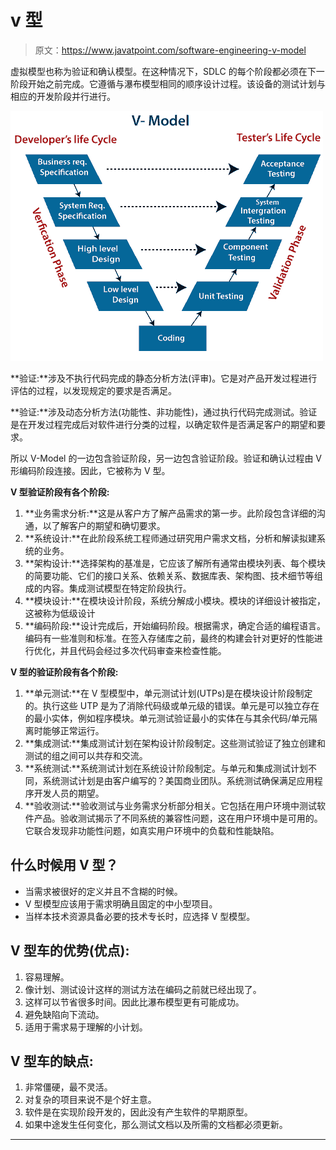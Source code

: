 # v 型

> 原文：<https://www.javatpoint.com/software-engineering-v-model>

虚拟模型也称为验证和确认模型。在这种情况下，SDLC 的每个阶段都必须在下一阶段开始之前完成。它遵循与瀑布模型相同的顺序设计过程。该设备的测试计划与相应的开发阶段并行进行。

![V-model](img/9387cbf435f1b85403fa123fc5d42390.png)

**验证:**涉及不执行代码完成的静态分析方法(评审)。它是对产品开发过程进行评估的过程，以发现规定的要求是否满足。

**验证:**涉及动态分析方法(功能性、非功能性)，通过执行代码完成测试。验证是在开发过程完成后对软件进行分类的过程，以确定软件是否满足客户的期望和要求。

所以 V-Model 的一边包含验证阶段，另一边包含验证阶段。验证和确认过程由 V 形编码阶段连接。因此，它被称为 V 型。

**V 型验证阶段有各个阶段:**

1.  **业务需求分析:**这是从客户方了解产品需求的第一步。此阶段包含详细的沟通，以了解客户的期望和确切要求。
2.  **系统设计:**在此阶段系统工程师通过研究用户需求文档，分析和解读拟建系统的业务。
3.  **架构设计:**选择架构的基准是，它应该了解所有通常由模块列表、每个模块的简要功能、它们的接口关系、依赖关系、数据库表、架构图、技术细节等组成的内容。集成测试模型在特定阶段执行。
4.  **模块设计:**在模块设计阶段，系统分解成小模块。模块的详细设计被指定，这被称为低级设计
5.  **编码阶段:**设计完成后，开始编码阶段。根据需求，确定合适的编程语言。编码有一些准则和标准。在签入存储库之前，最终的构建会针对更好的性能进行优化，并且代码会经过多次代码审查来检查性能。

**V 型的验证阶段有各个阶段:**

1.  **单元测试:**在 V 型模型中，单元测试计划(UTPs)是在模块设计阶段制定的。执行这些 UTP 是为了消除代码级或单元级的错误。单元是可以独立存在的最小实体，例如程序模块。单元测试验证最小的实体在与其余代码/单元隔离时能够正常运行。
2.  **集成测试:**集成测试计划在架构设计阶段制定。这些测试验证了独立创建和测试的组之间可以共存和交流。
3.  **系统测试:**系统测试计划在系统设计阶段制定。与单元和集成测试计划不同，系统测试计划是由客户编写的？美国商业团队。系统测试确保满足应用程序开发人员的期望。
4.  **验收测试:**验收测试与业务需求分析部分相关。它包括在用户环境中测试软件产品。验收测试揭示了不同系统的兼容性问题，这在用户环境中是可用的。它联合发现非功能性问题，如真实用户环境中的负载和性能缺陷。

## 什么时候用 V 型？

*   当需求被很好的定义并且不含糊的时候。
*   V 型模型应该用于需求明确且固定的中小型项目。
*   当样本技术资源具备必要的技术专长时，应选择 V 型模型。

## V 型车的优势(优点):

1.  容易理解。
2.  像计划、测试设计这样的测试方法在编码之前就已经出现了。
3.  这样可以节省很多时间。因此比瀑布模型更有可能成功。
4.  避免缺陷向下流动。
5.  适用于需求易于理解的小计划。

## V 型车的缺点:

1.  非常僵硬，最不灵活。
2.  对复杂的项目来说不是个好主意。
3.  软件是在实现阶段开发的，因此没有产生软件的早期原型。
4.  如果中途发生任何变化，那么测试文档以及所需的文档都必须更新。

* * *